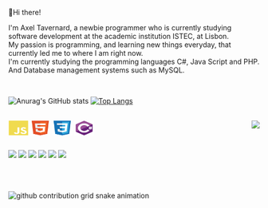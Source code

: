 👋Hi there!

I'm Axel Tavernard, a newbie programmer who is currently studying software development at the academic institution ISTEC, at Lisbon.<br>
My passion is programming, and learning new things everyday, that currently led me to where I am right now.<br>
I'm currently studying the programming languages C#, Java Script and PHP. And Database management systems such as MySQL.


<br>

![Anurag's GitHub stats](https://github-readme-stats.vercel.app/api?username=Axeltav001&show_icons=true&theme=transparent)
[![Top Langs](https://github-readme-stats.vercel.app/api/top-langs/?username=Axeltav001&layout=compact&icons=true&theme=transparent)](https://github.com/Axeltav001/github-readme-stats)

<div style="display: inline_block"><br>
  <img align="center" alt="Rafa-Js" height="30" width="40" src="https://raw.githubusercontent.com/devicons/devicon/master/icons/javascript/javascript-plain.svg">
  <img align="center" alt="Rafa-HTML" height="30" width="40" src="https://raw.githubusercontent.com/devicons/devicon/master/icons/html5/html5-original.svg">
  <img align="center" alt="Rafa-CSS" height="30" width="40" src="https://raw.githubusercontent.com/devicons/devicon/master/icons/css3/css3-original.svg">
  <img align="center" alt="Rafa-Csharp" height="30" width="40" src="https://raw.githubusercontent.com/devicons/devicon/master/icons/csharp/csharp-original.svg">
<img align="right" height="150" src="https://media4.giphy.com/media/v1.Y2lkPTc5MGI3NjExZGw1OXJ4eGgwbGM2cjBwdHIxbGkwdWt6MWd3amdzaXp0MDlrOWN5YSZlcD12MV9pbnRlcm5hbF9naWZfYnlfaWQmY3Q9Zw/l46C5mc4dlmPZqZTq/giphy.gif"  />
</div>
  
  ##
 
<div> 
  <a href="https://www.youtube.com/@axeltav" target="_blank"><img src="https://img.shields.io/badge/YouTube-FF0000?style=for-the-badge&logo=youtube&logoColor=white" target="_blank"></a>
  <a href="https://www.instagram.com/axeltav_/" target="_blank"><img src="https://img.shields.io/badge/-Instagram-%23E4405F?style=for-the-badge&logo=instagram&logoColor=white" target="_blank"></a>
 	<a href="https://www.twitch.tv/axeltav" target="_blank"><img src="https://img.shields.io/badge/Twitch-9146FF?style=for-the-badge&logo=twitch&logoColor=white" target="_blank"></a>
 <a href="" target="_blank"><img src="https://img.shields.io/badge/Discord-7289DA?style=for-the-badge&logo=discord&logoColor=white" target="_blank"></a> 
  <a href = "mailto:axeltavernard890@gmail.com"><img src="https://img.shields.io/badge/-Gmail-%23333?style=for-the-badge&logo=gmail&logoColor=white" target="_blank"></a>
  <a href="https://www.linkedin.com/in/axel-tavernard-54a57b247/" target="_blank"><img src="https://img.shields.io/badge/-LinkedIn-%230077B5?style=for-the-badge&logo=linkedin&logoColor=white" target="_blank"></a> 
  
</div>

<br><br>

<picture align="center">
  <source media="(prefers-color-scheme: dark)" srcset="https://raw.githubusercontent.com/Axeltav001/Axeltav001/output/github-contribution-grid-snake-dark.svg">
  <source media="(prefers-color-scheme: light)" srcset="https://raw.githubusercontent.com/Axeltav001/Axeltav001/output/github-contribution-grid-snake-dark.svg">
  <img align="center" alt="github contribution grid snake animation" src="https://raw.githubusercontent.com/Axeltav001/mAxeltav100/output/github-contribution-grid-snake.svg">
</picture>
